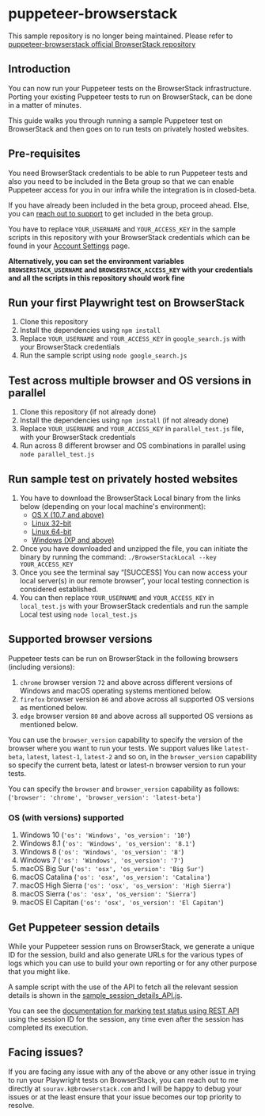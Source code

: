 # puppeteer-browserstack
This sample repository is no longer being maintained. Please refer to [puppeteer-browserstack official BrowserStack repository](https://github.com/browserstack/puppeteer-browserstack)

## Introduction

You can now run your Puppeteer tests on the BrowserStack infrastructure. Porting your existing Puppeteer tests to run on BrowserStack, can be done in a matter of minutes.

This guide walks you through running a sample Puppeteer test on BrowserStack and then goes on to run tests on privately hosted websites.

## Pre-requisites

You need BrowserStack credentials to be able to run Puppeteer tests and also you need to be included in the Beta group so that we can enable Puppeteer access for you in our infra while the integration is in closed-beta.

If you have already been included in the beta group, proceed ahead. Else, you can [reach out to support](https://www.browserstack.com/contact#technical-support) to get included in the beta group.

You have to replace `YOUR_USERNAME` and `YOUR_ACCESS_KEY` in the sample scripts in this repository with your BrowserStack credentials which can be found in your [Account Settings](https://www.browserstack.com/accounts/settings) page.

**Alternatively, you can set the environment variables `BROWSERSTACK_USERNAME` and `BROWSERSTACK_ACCESS_KEY` with your credentials and all the scripts in this repository should work fine**

## Run your first Playwright test on BrowserStack

1. Clone this repository
2. Install the dependencies using `npm install`
3. Replace `YOUR_USERNAME` and `YOUR_ACCESS_KEY` in `google_search.js` with your BrowserStack credentials
3. Run the sample script using `node google_search.js`

## Test across multiple browser and OS versions in parallel

1. Clone this repository (if not already done)
2. Install the dependencies using `npm install` (if not already done)
3. Replace `YOUR_USERNAME` and `YOUR_ACCESS_KEY` in `parallel_test.js` file, with your BrowserStack credentials
4. Run across 8 different browser and OS combinations in parallel using `node parallel_test.js`


## Run sample test on privately hosted websites

1. You have to download the BrowserStack Local binary from the links below (depending on your local machine's environment):
   * [OS X (10.7 and above)](https://www.browserstack.com/browserstack-local/BrowserStackLocal-darwin-x64.zip)
   * [Linux 32-bit](https://www.browserstack.com/browserstack-local/BrowserStackLocal-linux-ia32.zip)
   * [Linux 64-bit](https://www.browserstack.com/browserstack-local/BrowserStackLocal-linux-x64.zip)
   * [Windows (XP and above)](https://www.browserstack.com/browserstack-local/BrowserStackLocal-win32.zip)
2. Once you have downloaded and unzipped the file, you can initiate the binary by running the command: `./BrowserStackLocal --key YOUR_ACCESS_KEY`
3. Once you see the terminal say “\[SUCCESS\] You can now access your local server(s) in our remote browser”, your local testing connection is considered established.
4. You can then replace `YOUR_USERNAME` and `YOUR_ACCESS_KEY` in `local_test.js` with your BrowserStack credentials and run the sample Local test using `node local_test.js`

## Supported browser versions

Puppeteer tests can be run on BrowserStack in the following browsers (including versions):
1. `chrome` browser version `72` and above across different versions of Windows and macOS operating systems mentioned below.
2. `firefox` browser version `86` and above across all supported OS versions as mentioned below.
3. `edge` browser version `80` and above across all supported OS versions as mentioned below.

You can use the `browser_version` capability to specify the version of the browser where you want to run your tests. We support values like `latest-beta`, `latest`, `latest-1`, `latest-2` and so on, in the `browser_version` capability so specify the current beta, latest or latest-n browser version to run your tests.

You can specify the `browser` and `browser_version` capability as follows:<br> (`'browser': 'chrome', 'browser_version': 'latest-beta'`)

### OS (with versions) supported
1. Windows 10 (`'os': 'Windows', 'os_version': '10'`)
2. Windows 8.1 (`'os': 'Windows', 'os_version': '8.1'`)
3. Windows 8 (`'os': 'Windows', 'os_version': '8'`)
4. Windows 7 (`'os': 'Windows', 'os_version': '7'`)
5. macOS Big Sur (`'os': 'osx', 'os_version': 'Big Sur'`)
6. macOS Catalina (`'os': 'osx', 'os_version': 'Catalina'`)
7. macOS High Sierra (`'os': 'osx', 'os_version': 'High Sierra'`)
8. macOS Sierra (`'os': 'osx', 'os_version': 'Sierra'`)
9. macOS El Capitan (`'os': 'osx', 'os_version': 'El Capitan'`)

## Get Puppeteer session details

While your Puppeteer session runs on BrowserStack, we generate a unique ID for the session, build and also generate URLs for the various types of logs which you can use to build your own reporting or for any other purpose that you might like.

A sample script with the use of the API to fetch all the relevant session details is shown in the [sample_session_details_API.js](./sample_session_details_API.js). 

You can see the [documentation for marking test status using REST API](https://www.browserstack.com/docs/automate/api-reference/selenium/session#set-test-status) using the session ID for the session, any time even after the session has completed its execution.

## Facing issues?

If you are facing any issue with any of the above or any other issue in trying to run your Playwright tests on BrowserStack, you can reach out to me directly at `sourav.k@browserstack.com` and I will be happy to debug your issues or at the least ensure that your issue becomes our top priority to resolve.

